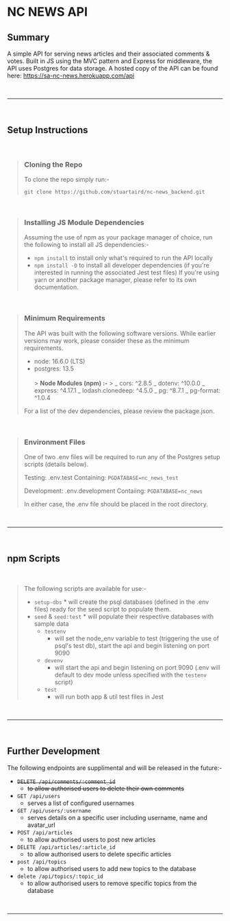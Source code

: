 # NC NEWS API

## Summary

A simple API for serving news articles and their associated comments & votes. Built in JS using the MVC pattern and Express for middleware, the API uses Postgres for data storage. A hosted copy of the API can be found here: https://sa-nc-news.herokuapp.com/api

<br />

---

<br />

## Setup Instructions

<br />

> ### Cloning the Repo
>
> To clone the repo simply run:-
>
> `git clone https://github.com/stuartaird/nc-news_backend.git`

<br />

> ### Installing JS Module Dependencies
>
> Assuming the use of npm as your package manager of choice, run the following to install all JS dependencies:-
>
> - `npm install` to install only what's required to run the API locally
> - `npm install -D` to install all developer dependencies (if you're interested in running the associated Jest test files)
>   If you're using yarn or another package manager, please refer to its own documentation.

<br />

> ### Minimum Requirements
>
> The API was built with the following software versions. While earlier versions may work, please consider these as the minimum requirements.
>
> - node: 16.6.0 (LTS)
> - postgres: 13.5\
>   <br /> > **Node Modules (npm) :-** > _ cors: ^2.8.5
>   _ dotenv: ^10.0.0
>   _ express: ^4.17.1
>   _ lodash.clonedeep: ^4.5.0
>   _ pg: ^8.7.1
>   _ pg-format: ^1.0.4
>
> For a list of the dev dependencies, please review the package.json.

<br />

> ### Environment Files
>
> One of two .env files will be required to run any of the Postgres setup scripts (details below).
>
> Testing: .env.test
> Containing: `PGDATABASE=nc_news_test`
>
> Development: .env.development
> Contaiing: `PGDATABASE=nc_news`
>
> In either case, the .env file should be placed in the root directory.

<br />

---

<br />

## npm Scripts

<br />

> The following scripts are available for use:-
>
> - `setup-dbs` \* will create the psql databases (defined in the .env files) ready for the seed script to populate them.
> - `seed` & `seed:test` \* will populate their respective databases with sample data
>   - `testenv`
>     - will set the node_env variable to test (triggering the use of psql's test db), start the api and begin listening on port 9090
>   - `devenv`
>     - will start the api and begin listening on port 9090 (.env will default to dev mode unless specified with the `testenv` script)
>   - `test`
>     - will run both app & util test files in Jest

<br />

---

<br />

## Further Development

The following endpoints are supplimental and will be released in the future:-

- ~~`DELETE /api/comments/:comment_id`~~
  - ~~to allow authorised users to delete their own comments~~
- `GET /api/users`
  - serves a list of configured usernames
- `GET /api/users/:username`
  - serves details on a specific user including username, name and avatar_url
- `POST /api/articles`
  - to allow authorised users to post new articles
- `DELETE /api/articles/:article_id`
  - to allow authorised users to delete specific articles
- `post /api/topics`
  - to allow authorised users to add new topics to the database
- `delete /api/topics/:topic_id`
  - to allow authorised users to remove specific topics from the database

<br />
<hr />
